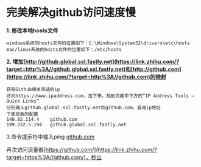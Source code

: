 # 完美解决github访问速度慢

**1. 修改本地hosts文件**

```text
windows系统的hosts文件的位置如下：C:\Windows\System32\drivers\etc\hosts
mac/linux系统的hosts文件的位置如下：/etc/hosts
```

**2. 增加[http://github.global.ssl.fastly.net](https://link.zhihu.com/?target=http%3A//github.global.ssl.fastly.net)和[http://github.com](https://link.zhihu.com/?target=http%3A//github.com)的映射**

```text
获取Github相关网站的ip
访问https://www.ipaddress.com，拉下来，找到页面中下方的“IP Address Tools – Quick Links”
分别输入github.global.ssl.fastly.net和github.com，查询ip地址
下面是我的配置
140.82.114.4	github.com
199.232.5.194	github.global.ssl.fastly.net
```

3.命令提示符中输入ping [github.com](https://link.zhihu.com/?target=http%3A//github.com)

再次访问流量器[https://github.com/](https://link.zhihu.com/?target=https%3A//github.com/)，秒出


